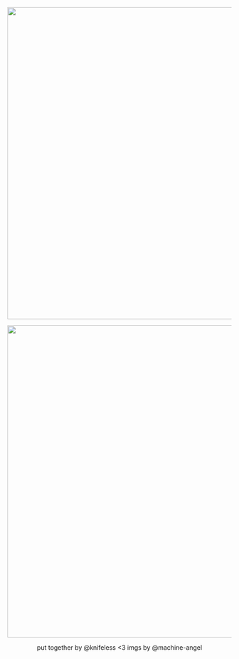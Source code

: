 <p align="center"><img src="https://files.catbox.moe/hy12zq.webp" width="700">
<p align="center"><img src="https://files.catbox.moe/ptcm0k.png" width="700">
<p align="center"> put together by @knifeless <3 imgs by @machine-angel
